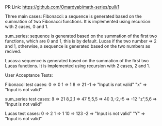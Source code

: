 
PR Link: https://github.com/Omardyab/math-series/pull/1

Three main cases: 
Fibonacci: a sequence is generated based on the summation of two Fibonacci functions. 
It is implemented using recursion with 2 cases, 0 and 1.

sum_series: sequence is generated based on the summation of the first two functions, which are  0 and 1, this is by default.
  Lucas  if the two number => 2 and 1,
otherwise, a sequence is generated based on the two numbers as recived.

Lucas:a sequence is generated based on the summation of the first two Lucas functions. 
It is implemented using recursion with 2 cases, 2 and 1.

User Acceptance Tests: 

Fibonacci test cases:
    0 => 0
    1 => 1
    8 => 21
    -1 => "Input is not valid"
    "x" => "Input is not valid"

sum_series test cases:
    8 => 21
    8,2,1 => 47
    5,5,5 => 40
    3,-2,-5 => -12
    "z",5,6 => "Input is not valid"

Lucas test cases:
    0 => 2
    1 => 1
    10 => 123
    -2 => "Input is not valid"
    "Y" => "Input is not valid"

